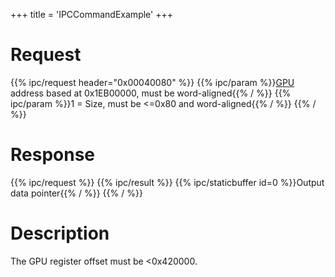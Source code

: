 +++
title = 'IPCCommandExample'
+++

# Request

{{% ipc/request header="0x00040080" %}}
{{% ipc/param %}}[GPU](GPU "wikilink") address based at 0x1EB00000, must be word-aligned{{% / %}}
{{% ipc/param %}}1 = Size, must be \<=0x80 and word-aligned{{% / %}}
{{% / %}}

# Response

{{% ipc/request %}}
{{% ipc/result %}}
{{% ipc/staticbuffer id=0 %}}Output data pointer{{% / %}}
{{% / %}}

# Description

The GPU register offset must be \<0x420000.
